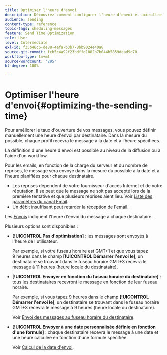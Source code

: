 ```yaml
---
title: Optimiser l'heure d'envoi
description: Découvrez comment configurer l'heure d'envoi et accroître le taux d'ouverture de vos messages.
audience: sending
content-type: reference
topic-tags: sheduling-messages
feature: Send Time Optimization
role: User
level: Intermediate
exl-id: f35b46c6-de88-4efa-b3b7-8bb9024e40a8
source-git-commit: fcb5c4a92f23bdffd1082b7b044b5859dead9d70
workflow-type: tm+mt
source-wordcount: '295'
ht-degree: 100%

---
```


# Optimiser l&#39;heure d&#39;envoi{#optimizing-the-sending-time}

Pour améliorer le taux d&#39;ouverture de vos messages, vous pouvez définir manuellement une heure d&#39;envoi par destinataire. Dans la mesure du possible, chaque profil recevra le message à la date et à l’heure spécifiées.

La définition d&#39;une heure d&#39;envoi est possible au niveau de la diffusion ou à l&#39;aide d&#39;un workflow.

Pour les emails, en fonction de la charge du serveur et du nombre de reprises, le message sera envoyé dans la mesure du possible à la date et à l&#39;heure planifiées pour chaque destinataire.

* Les reprises dépendent de votre fournisseur d&#39;accès Internet et de votre réputation. Il se peut que le message ne soit pas accepté lors de la première tentative et que plusieurs reprises aient lieu. Voir [Liste des paramètres du canal Email](../../administration/using/configuring-email-channel.md).
* Un débit insuffisant peut retarder la réception de l&#39;email.

Les [Envois](../../sending/using/monitoring-a-delivery.md#sending-logs) indiquent l&#39;heure d&#39;envoi du message à chaque destinataire.

Plusieurs options sont disponibles :

* **[!UICONTROL Pas d&#39;optimisation]** : les messages sont envoyés à l&#39;heure de l&#39;utilisateur.

   Par exemple, si votre fuseau horaire est GMT+1 et que vous tapez 9 heures dans le champ **[!UICONTROL Démarrer l&#39;envoi le]**, un destinataire se trouvant dans le fuseau horaire GMT+3 recevra le message à 11 heures (heure locale du destinataire).

* **[!UICONTROL Envoyer en fonction du fuseau horaire du destinataire]** : tous les destinataires recevront le message en fonction de leur fuseau horaire.

   Par exemple, si vous tapez 9 heures dans le champ **[!UICONTROL Démarrer l&#39;envoi le]**, un destinataire se trouvant dans le fuseau horaire GMT+3 recevra le message à 9 heures (heure locale du destinataire).

   Voir [Envoi des messages au fuseau horaire du destinataire](../../sending/using/sending-messages-at-the-recipient-s-time-zone.md).

* **[!UICONTROL Envoyer à une date personnalisée définie en fonction d&#39;une formule]** : chaque destinataire recevra le message à une date et une heure calculée en fonction d&#39;une formule spécifiée.

   Voir [Calcul de la date d&#39;envoi](../../sending/using/computing-the-sending-date.md).
